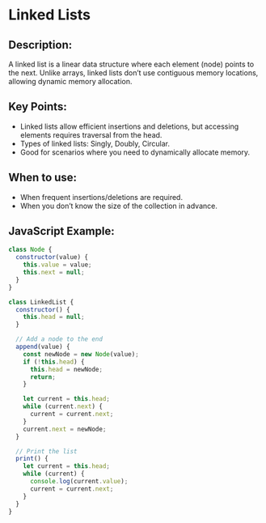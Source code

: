 # Linked Lists

## Description:
A linked list is a linear data structure where each element (node) points to the next. Unlike arrays, linked lists don’t use contiguous memory locations, allowing dynamic memory allocation.

## Key Points:
- Linked lists allow efficient insertions and deletions, but accessing elements requires traversal from the head.
- Types of linked lists: Singly, Doubly, Circular.
- Good for scenarios where you need to dynamically allocate memory.

## When to use:
- When frequent insertions/deletions are required.
- When you don’t know the size of the collection in advance.

## JavaScript Example:

```javascript
class Node {
  constructor(value) {
    this.value = value;
    this.next = null;
  }
}

class LinkedList {
  constructor() {
    this.head = null;
  }

  // Add a node to the end
  append(value) {
    const newNode = new Node(value);
    if (!this.head) {
      this.head = newNode;
      return;
    }

    let current = this.head;
    while (current.next) {
      current = current.next;
    }
    current.next = newNode;
  }

  // Print the list
  print() {
    let current = this.head;
    while (current) {
      console.log(current.value);
      current = current.next;
    }
  }
}
```